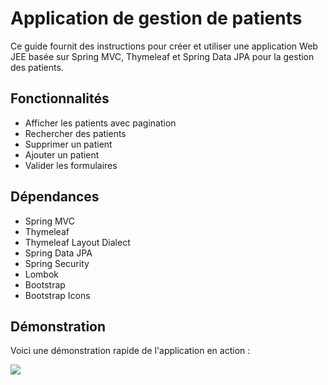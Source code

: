 <h1>Application de gestion de patients</h1>

<p>Ce guide fournit des instructions pour créer et utiliser une application Web JEE basée sur Spring MVC, Thymeleaf et
    Spring Data JPA pour la gestion des patients.</p>
<h2>Fonctionnalités</h2>
<ul>
    <li>Afficher les patients avec pagination</li>
    <li>Rechercher des patients</li>
    <li>Supprimer un patient</li>
    <li>Ajouter un patient</li>
    <li>Valider les formulaires</li>
</ul>
<h2>Dépendances</h2>
<ul>
    <li>Spring MVC</li>
    <li>Thymeleaf</li>
    <li>Thymeleaf Layout Dialect</li>
    <li>Spring Data JPA</li>
    <li>Spring Security</li>
    <li>Lombok</li>
    <li>Bootstrap</li>
    <li>Bootstrap Icons</li>
</ul>
<h2>Démonstration</h2>
<p>Voici une démonstration rapide de l'application en action :</p>
<img src="./pictures/demo.gif">
